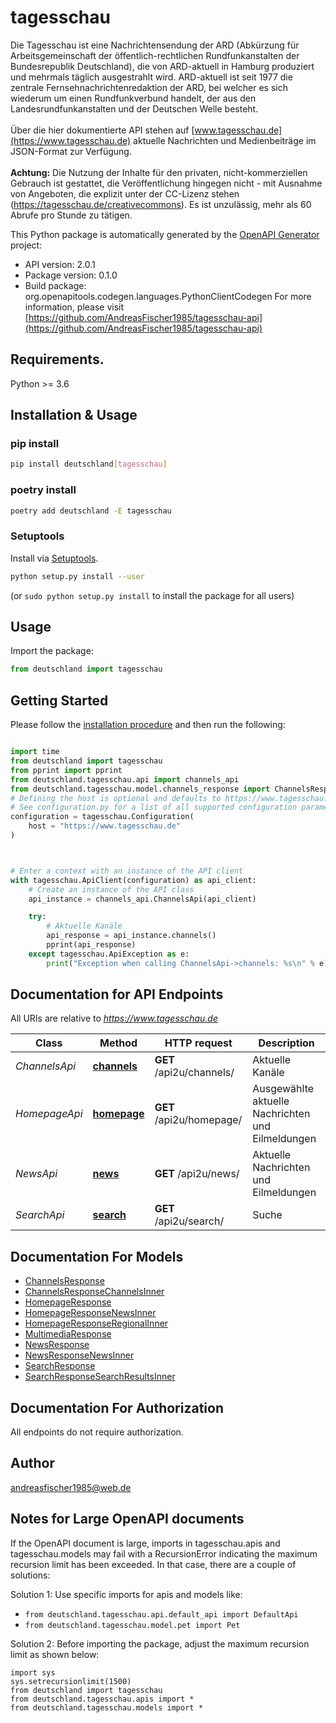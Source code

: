 # tagesschau
Die Tagesschau ist eine Nachrichtensendung der ARD (Abkürzung für Arbeitsgemeinschaft der öffentlich-rechtlichen Rundfunkanstalten der Bundesrepublik Deutschland), die von ARD-aktuell in Hamburg produziert und mehrmals täglich ausgestrahlt wird. ARD-aktuell ist seit 1977 die zentrale Fernsehnachrichtenredaktion der ARD, bei welcher es sich wiederum um einen Rundfunkverbund handelt, der aus den Landesrundfunkanstalten und der Deutschen Welle besteht. <br><br> Über die hier dokumentierte API stehen auf [www.tagesschau.de](https://www.tagesschau.de) aktuelle Nachrichten und Medienbeiträge im JSON-Format zur Verfügung. <br><br> **Achtung:** Die Nutzung der Inhalte für den privaten, nicht-kommerziellen Gebrauch ist gestattet, die Veröffentlichung hingegen nicht - mit Ausnahme von Angeboten, die explizit unter der CC-Lizenz stehen (https://tagesschau.de/creativecommons). Es ist unzulässig, mehr als 60 Abrufe pro Stunde zu tätigen.

This Python package is automatically generated by the [OpenAPI Generator](https://openapi-generator.tech) project:

- API version: 2.0.1
- Package version: 0.1.0
- Build package: org.openapitools.codegen.languages.PythonClientCodegen
For more information, please visit [https://github.com/AndreasFischer1985/tagesschau-api](https://github.com/AndreasFischer1985/tagesschau-api)

## Requirements.

Python >= 3.6

## Installation & Usage
### pip install

```sh
pip install deutschland[tagesschau]
```

### poetry install

```sh
poetry add deutschland -E tagesschau
```

### Setuptools

Install via [Setuptools](http://pypi.python.org/pypi/setuptools).

```sh
python setup.py install --user
```
(or `sudo python setup.py install` to install the package for all users)

## Usage

Import the package:
```python
from deutschland import tagesschau
```

## Getting Started

Please follow the [installation procedure](#installation--usage) and then run the following:

```python

import time
from deutschland import tagesschau
from pprint import pprint
from deutschland.tagesschau.api import channels_api
from deutschland.tagesschau.model.channels_response import ChannelsResponse
# Defining the host is optional and defaults to https://www.tagesschau.de
# See configuration.py for a list of all supported configuration parameters.
configuration = tagesschau.Configuration(
    host = "https://www.tagesschau.de"
)



# Enter a context with an instance of the API client
with tagesschau.ApiClient(configuration) as api_client:
    # Create an instance of the API class
    api_instance = channels_api.ChannelsApi(api_client)

    try:
        # Aktuelle Kanäle
        api_response = api_instance.channels()
        pprint(api_response)
    except tagesschau.ApiException as e:
        print("Exception when calling ChannelsApi->channels: %s\n" % e)
```

## Documentation for API Endpoints

All URIs are relative to *https://www.tagesschau.de*

Class | Method | HTTP request | Description
------------ | ------------- | ------------- | -------------
*ChannelsApi* | [**channels**](docs/ChannelsApi.md#channels) | **GET** /api2u/channels/ | Aktuelle Kanäle
*HomepageApi* | [**homepage**](docs/HomepageApi.md#homepage) | **GET** /api2u/homepage/ | Ausgewählte aktuelle Nachrichten und Eilmeldungen
*NewsApi* | [**news**](docs/NewsApi.md#news) | **GET** /api2u/news/ | Aktuelle Nachrichten und Eilmeldungen
*SearchApi* | [**search**](docs/SearchApi.md#search) | **GET** /api2u/search/ | Suche


## Documentation For Models

 - [ChannelsResponse](docs/ChannelsResponse.md)
 - [ChannelsResponseChannelsInner](docs/ChannelsResponseChannelsInner.md)
 - [HomepageResponse](docs/HomepageResponse.md)
 - [HomepageResponseNewsInner](docs/HomepageResponseNewsInner.md)
 - [HomepageResponseRegionalInner](docs/HomepageResponseRegionalInner.md)
 - [MultimediaResponse](docs/MultimediaResponse.md)
 - [NewsResponse](docs/NewsResponse.md)
 - [NewsResponseNewsInner](docs/NewsResponseNewsInner.md)
 - [SearchResponse](docs/SearchResponse.md)
 - [SearchResponseSearchResultsInner](docs/SearchResponseSearchResultsInner.md)


## Documentation For Authorization

 All endpoints do not require authorization.

## Author

andreasfischer1985@web.de


## Notes for Large OpenAPI documents
If the OpenAPI document is large, imports in tagesschau.apis and tagesschau.models may fail with a
RecursionError indicating the maximum recursion limit has been exceeded. In that case, there are a couple of solutions:

Solution 1:
Use specific imports for apis and models like:
- `from deutschland.tagesschau.api.default_api import DefaultApi`
- `from deutschland.tagesschau.model.pet import Pet`

Solution 2:
Before importing the package, adjust the maximum recursion limit as shown below:
```
import sys
sys.setrecursionlimit(1500)
from deutschland import tagesschau
from deutschland.tagesschau.apis import *
from deutschland.tagesschau.models import *
```

